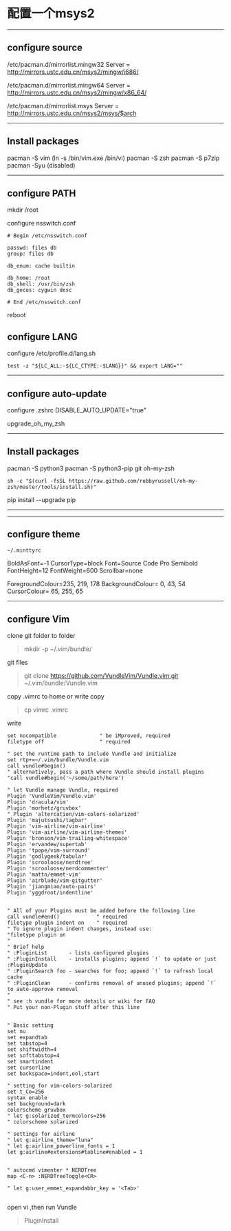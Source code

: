 配置一个msys2
===

---

configure source
---
/etc/pacman.d/mirrorlist.mingw32
Server = http://mirrors.ustc.edu.cn/msys2/mingw/i686/

/etc/pacman.d/mirrorlist.mingw64
Server = http://mirrors.ustc.edu.cn/msys2/mingw/x86_64/

/etc/pacman.d/mirrorlist.msys
Server = http://mirrors.ustc.edu.cn/msys2/msys/$arch


---


Install packages
---

pacman -S vim       (ln -s /bin/vim.exe /bin/vi)
pacman -S zsh
pacman -S p7zip
pacman -Syu         (disabled)

---
configure PATH
---

mkdir /root

configure nsswitch.conf

    # Begin /etc/nsswitch.conf

    passwd: files db
    group: files db

    db_enum: cache builtin

    db_home: /root
    db_shell: /usr/bin/zsh
    db_gecos: cygwin desc

    # End /etc/nsswitch.conf

reboot


configure LANG
---

configure /etc/profile.d/lang.sh

    test -z "${LC_ALL:-${LC_CTYPE:-$LANG}}" && export LANG=""

---
configure auto-update
---

configure .zshrc
    DISABLE_AUTO_UPDATE="true"

upgrade_oh_my_zsh

---

Install packages
---
pacman -S python3
pacman -S python3-pip
git
oh-my-zsh

    sh -c "$(curl -fsSL https://raw.github.com/robbyrussell/oh-my-zsh/master/tools/install.sh)"

pip install --upgrade pip

---



---

configure theme
---
    ~/.minttyrc

BoldAsFont=-1
CursorType=block
Font=Source Code Pro Semibold
FontHeight=12
FontWeight=600
Scrollbar=none

ForegroundColour=235, 219, 178
BackgroundColour=  0,  43,  54
CursorColour=     65, 255,  65

---
configure Vim
---

clone git folder to folder 
> mkdir -p ~/.vim/bundle/

git files
> git clone https://github.com/VundleVim/Vundle.vim.git ~/.vim/bundle/Vundle.vim


copy .vimrc to home or write
copy
> cp vimrc .vimrc

write
```
set nocompatible              " be iMproved, required
filetype off                  " required

" set the runtime path to include Vundle and initialize
set rtp+=~/.vim/bundle/Vundle.vim
call vundle#begin()
" alternatively, pass a path where Vundle should install plugins
"call vundle#begin('~/some/path/here')

" let Vundle manage Vundle, required
Plugin 'VundleVim/Vundle.vim'
Plugin 'dracula/vim'
Plugin 'morhetz/gruvbox'
" Plugin 'altercation/vim-colors-solarized'
Plugin 'majutsushi/tagbar'
Plugin 'vim-airline/vim-airline'
Plugin 'vim-airline/vim-airline-themes'
Plugin 'bronson/vim-trailing-whitespace'
Plugin 'ervandew/supertab'
Plugin 'tpope/vim-surround'
Plugin 'godlygeek/tabular'
Plugin 'scrooloose/nerdtree'
Plugin 'scrooloose/nerdcommenter'
Plugin 'mattn/emmet-vim'
Plugin 'airblade/vim-gitgutter'
Plugin 'jiangmiao/auto-pairs'
Plugin 'yggdroot/indentline'


" All of your Plugins must be added before the following line
call vundle#end()            " required
filetype plugin indent on    " required
" To ignore plugin indent changes, instead use:
"filetype plugin on
"
" Brief help
" :PluginList       - lists configured plugins
" :PluginInstall    - installs plugins; append `!` to update or just :PluginUpdate
" :PluginSearch foo - searches for foo; append `!` to refresh local cache
" :PluginClean      - confirms removal of unused plugins; append `!` to auto-approve removal
"
" see :h vundle for more details or wiki for FAQ
" Put your non-Plugin stuff after this line


" Basic setting
set nu
set expandtab
set tabstop=4
set shiftwidth=4
set softtabstop=4
set smartindent
set cursorline
set backspace=indent,eol,start

" setting for vim-colors-solarized
set t_Co=256
syntax enable
set background=dark
colorscheme gruvbox
" let g:solarized_termcolors=256
" colorscheme solarized

" settings for airline
" let g:airline_theme="luna"
" let g:airline_powerline_fonts = 1
let g:airline#extensions#tabline#enabled = 1


" autocmd vimenter * NERDTree
map <C-n> :NERDTreeToggle<CR>

" let g:user_emmet_expandabbr_key = '<Tab>'


```




open vi ,then run Vundle
> PluginInstall
